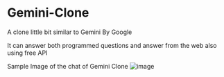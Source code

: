 # Gemini-Clone
A clone little bit similar to Gemini By Google

It can answer both programmed questions and answer from the web also using free API

Sample Image of the chat of Gemini Clone
![image](https://github.com/user-attachments/assets/b85800b9-12a9-4c00-aa28-dde91e410b7e)

